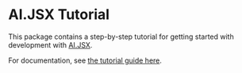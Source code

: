 # AI.JSX Tutorial

This package contains a step-by-step tutorial for getting started with development with
[AI.JSX](https://ai-jsx.com).

For documentation, see [the tutorial guide here](https://docs.ai-jsx.com/tutorial).
